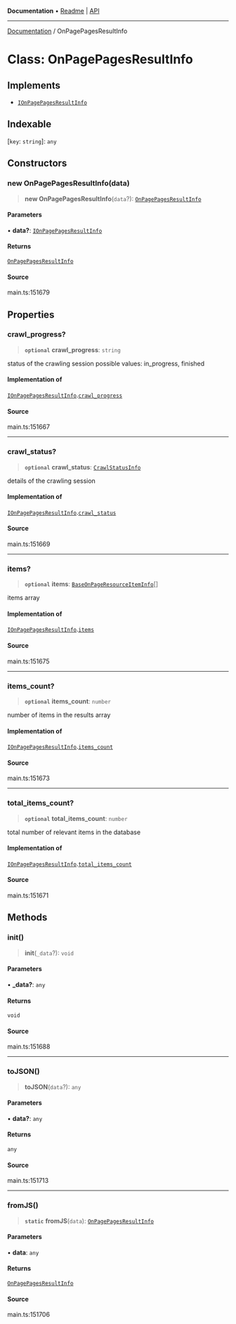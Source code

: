**Documentation** • [Readme](../README.md) \| [API](../globals.md)

***

[Documentation](../README.md) / OnPagePagesResultInfo

# Class: OnPagePagesResultInfo

## Implements

- [`IOnPagePagesResultInfo`](../interfaces/IOnPagePagesResultInfo.md)

## Indexable

 \[`key`: `string`\]: `any`

## Constructors

### new OnPagePagesResultInfo(data)

> **new OnPagePagesResultInfo**(`data`?): [`OnPagePagesResultInfo`](OnPagePagesResultInfo.md)

#### Parameters

• **data?**: [`IOnPagePagesResultInfo`](../interfaces/IOnPagePagesResultInfo.md)

#### Returns

[`OnPagePagesResultInfo`](OnPagePagesResultInfo.md)

#### Source

main.ts:151679

## Properties

### crawl\_progress?

> **`optional`** **crawl\_progress**: `string`

status of the crawling session
possible values: in_progress, finished

#### Implementation of

[`IOnPagePagesResultInfo`](../interfaces/IOnPagePagesResultInfo.md).[`crawl_progress`](../interfaces/IOnPagePagesResultInfo.md#crawl_progress)

#### Source

main.ts:151667

***

### crawl\_status?

> **`optional`** **crawl\_status**: [`CrawlStatusInfo`](CrawlStatusInfo.md)

details of the crawling session

#### Implementation of

[`IOnPagePagesResultInfo`](../interfaces/IOnPagePagesResultInfo.md).[`crawl_status`](../interfaces/IOnPagePagesResultInfo.md#crawl_status)

#### Source

main.ts:151669

***

### items?

> **`optional`** **items**: [`BaseOnPageResourceItemInfo`](BaseOnPageResourceItemInfo.md)[]

items array

#### Implementation of

[`IOnPagePagesResultInfo`](../interfaces/IOnPagePagesResultInfo.md).[`items`](../interfaces/IOnPagePagesResultInfo.md#items)

#### Source

main.ts:151675

***

### items\_count?

> **`optional`** **items\_count**: `number`

number of items in the results array

#### Implementation of

[`IOnPagePagesResultInfo`](../interfaces/IOnPagePagesResultInfo.md).[`items_count`](../interfaces/IOnPagePagesResultInfo.md#items_count)

#### Source

main.ts:151673

***

### total\_items\_count?

> **`optional`** **total\_items\_count**: `number`

total number of relevant items in the database

#### Implementation of

[`IOnPagePagesResultInfo`](../interfaces/IOnPagePagesResultInfo.md).[`total_items_count`](../interfaces/IOnPagePagesResultInfo.md#total_items_count)

#### Source

main.ts:151671

## Methods

### init()

> **init**(`_data`?): `void`

#### Parameters

• **\_data?**: `any`

#### Returns

`void`

#### Source

main.ts:151688

***

### toJSON()

> **toJSON**(`data`?): `any`

#### Parameters

• **data?**: `any`

#### Returns

`any`

#### Source

main.ts:151713

***

### fromJS()

> **`static`** **fromJS**(`data`): [`OnPagePagesResultInfo`](OnPagePagesResultInfo.md)

#### Parameters

• **data**: `any`

#### Returns

[`OnPagePagesResultInfo`](OnPagePagesResultInfo.md)

#### Source

main.ts:151706
